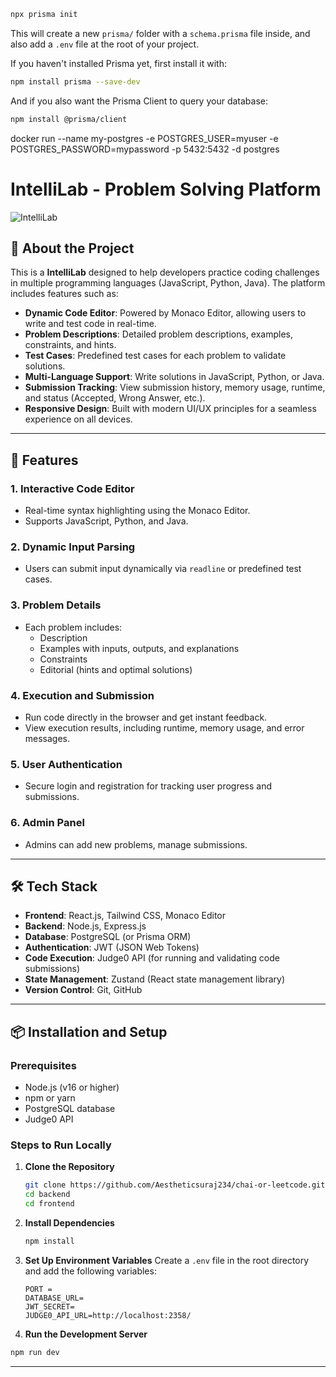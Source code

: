 ```bash
npx prisma init
```

This will create a new `prisma/` folder with a `schema.prisma` file inside, and also add a `.env` file at the root of your project.

If you haven't installed Prisma yet, first install it with:

```bash
npm install prisma --save-dev
```

And if you also want the Prisma Client to query your database:

```bash
npm install @prisma/client
```


docker run --name my-postgres -e POSTGRES_USER=myuser -e POSTGRES_PASSWORD=mypassword -p 5432:5432 -d postgres


# IntelliLab - Problem Solving Platform

![IntelliLab](https://github.com/user-attachments/assets/c0756659-6a24-4e6d-ad7e-374b68abc2c3)



## 🌟 About the Project

This is a **IntelliLab** designed to help developers practice coding challenges in multiple programming languages (JavaScript, Python, Java). The platform includes features such as:

- **Dynamic Code Editor**: Powered by Monaco Editor, allowing users to write and test code in real-time.
- **Problem Descriptions**: Detailed problem descriptions, examples, constraints, and hints.
- **Test Cases**: Predefined test cases for each problem to validate solutions.
- **Multi-Language Support**: Write solutions in JavaScript, Python, or Java.
- **Submission Tracking**: View submission history, memory usage, runtime, and status (Accepted, Wrong Answer, etc.).
- **Responsive Design**: Built with modern UI/UX principles for a seamless experience on all devices.

---

## 🚀 Features

### 1. **Interactive Code Editor**

- Real-time syntax highlighting using the Monaco Editor.
- Supports JavaScript, Python, and Java.

### 2. **Dynamic Input Parsing**

- Users can submit input dynamically via `readline` or predefined test cases.

### 3. **Problem Details**

- Each problem includes:
  - Description
  - Examples with inputs, outputs, and explanations
  - Constraints
  - Editorial (hints and optimal solutions)

### 4. **Execution and Submission**

- Run code directly in the browser and get instant feedback.
- View execution results, including runtime, memory usage, and error messages.

### 5. **User Authentication**

- Secure login and registration for tracking user progress and submissions.

### 6. **Admin Panel**

- Admins can add new problems, manage submissions.

---

## 🛠️ Tech Stack

- **Frontend**: React.js, Tailwind CSS, Monaco Editor
- **Backend**: Node.js, Express.js
- **Database**: PostgreSQL (or Prisma ORM)
- **Authentication**: JWT (JSON Web Tokens)
- **Code Execution**: Judge0 API (for running and validating code submissions)
- **State Management**: Zustand (React state management library)
- **Version Control**: Git, GitHub

---

## 📦 Installation and Setup

### Prerequisites

- Node.js (v16 or higher)
- npm or yarn
- PostgreSQL database
- Judge0 API 
### Steps to Run Locally

1. **Clone the Repository**

   ```bash
   git clone https://github.com/Aestheticsuraj234/chai-or-leetcode.git
   cd backend
   cd frontend
   ```

2. **Install Dependencies**

   ```bash
   npm install
   ```

3. **Set Up Environment Variables**
   Create a `.env` file in the root directory and add the following variables:
   ```env
   PORT =
   DATABASE_URL=
   JWT_SECRET=
   JUDGE0_API_URL=http://localhost:2358/
   ```

4. **Run the Development Server**
```bash
npm run dev
````



---
